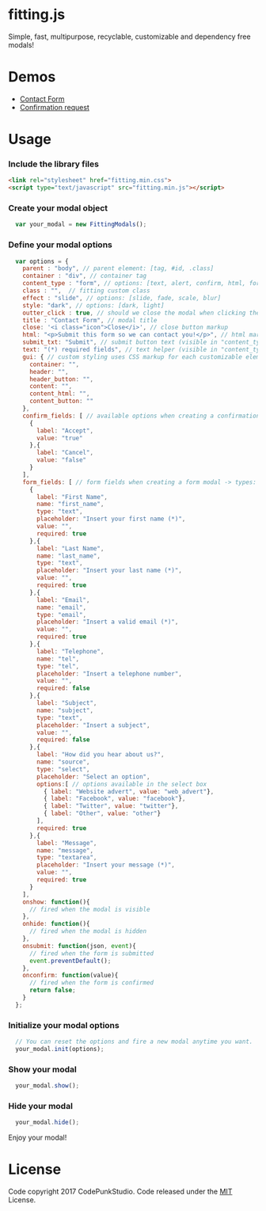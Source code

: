 # fitting.js
Simple, fast, multipurpose, recyclable, customizable and dependency free modals!

# Demos
* [Contact Form](https://jsfiddle.net/146qpfuo/2/)
* [Confirmation request](https://jsfiddle.net/ws4mxkwe/4/)

# Usage

### Include the library files
```html
<link rel="stylesheet" href="fitting.min.css">
<script type="text/javascript" src="fitting.min.js"></script>
```

### Create your modal object
```javascript
  var your_modal = new FittingModals();
```

### Define your modal options
```javascript
  var options = {
    parent : "body", // parent element: [tag, #id, .class]
    container : "div", // container tag
    content_type : "form", // options: [text, alert, confirm, html, form]
    class : "",  // fitting custom class
    effect : "slide", // options: [slide, fade, scale, blur]
    style: "dark", // options: [dark, light]
    outter_click : true, // should we close the modal when clicking the parent?
    title : "Contact Form", // modal title
    close: '<i class="icon">Close</i>', // close button markup
    html: "<p>Submit this form so we can contact you!</p>", // html markup (visible in "content_type: form" and "content_type: html")
    submit_txt: "Submit", // submit button text (visible in "content_type: form")
    text: "(*) required fields", // text helper (visible in "content_type: form", "content_type: alert", "content_type: text")
    gui: { // custom styling uses CSS markup for each customizable element
      container: "",
      header: "",
      header_button: "",
      content: "",
      content_html: "",
      content_button: ""
    },
    confirm_fields: [ // available options when creating a confirmation modal
      {
        label: "Accept",
        value: "true"
      },{
        label: "Cancel",
        value: "false"
      }
    ],
    form_fields: [ // form fields when creating a form modal -> types: [text, number, email, checkbox, radio, tel, textarea, select]
      {
        label: "First Name",
        name: "first_name",
        type: "text",
        placeholder: "Insert your first name (*)",
        value: "",
        required: true
      },{
        label: "Last Name",
        name: "last_name",
        type: "text",
        placeholder: "Insert your last name (*)",
        value: "",
        required: true
      },{
        label: "Email",
        name: "email",
        type: "email",
        placeholder: "Insert a valid email (*)",
        value: "",
        required: true
      },{
        label: "Telephone",
        name: "tel",
        type: "tel",
        placeholder: "Insert a telephone number",
        value: "",
        required: false
      },{
        label: "Subject",
        name: "subject",
        type: "text",
        placeholder: "Insert a subject",
        value: "",
        required: false
      },{
        label: "How did you hear about us?",
        name: "source",
        type: "select",
        placeholder: "Select an option",
        options:[ // options available in the select box
          { label: "Website advert", value: "web_advert"},
          { label: "Facebook", value: "facebook"},
          { label: "Twitter", value: "twitter"},
          { label: "Other", value: "other"}
        ],
        required: true
      },{
        label: "Message",
        name: "message",
        type: "textarea",
        placeholder: "Insert your message (*)",
        value: "",
        required: true
      }
    ],
    onshow: function(){
      // fired when the modal is visible
    },
    onhide: function(){
      // fired when the modal is hidden
    },
    onsubmit: function(json, event){
      // fired when the form is submitted
      event.preventDefault();
    },
    onconfirm: function(value){
      // fired when the form is confirmed
      return false;
    }
  };
```

### Initialize your modal options
```javascript
  // You can reset the options and fire a new modal anytime you want.
  your_modal.init(options);
```

### Show your modal
```javascript
  your_modal.show();
```

### Hide your modal
```javascript
  your_modal.hide();
```


Enjoy your modal!

# License
Code copyright 2017 CodePunkStudio. Code released under the [MIT](https://github.com/Reaktive/fitting.js/blob/master/LICENSE)  License.
